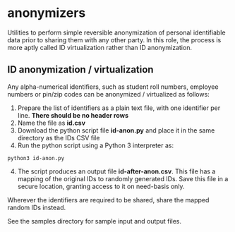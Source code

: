 # anonymizers

Utilities to perform simple reversible anonymization of personal identifiable data prior to sharing them with any other party. In this role, the process is more aptly called ID virtualization rather than ID anonymization.

## ID anonymization / virtualization

Any alpha-numerical identifiers, such as student roll numbers, employee numbers or pin/zip codes can be anonymized / virtualized as follows:

1. Prepare the list of identifiers as a plain text file, with one identifier per line. **There should be no header rows**
2. Name the file as **id.csv** 
3. Download the python script file **id-anon.py** and place it in the same directory as the IDs CSV file 
3. Run the python script using a Python 3 interpreter as:

`python3 id-anon.py`

4. The script produces an output file **id-after-anon.csv**. This file has a mapping of the original IDs to randomly generated IDs. Save this file in a secure location, granting access to it on need-basis only.

Wherever the identifiers are required to be shared, share the mapped random IDs instead.

See the samples directory for sample input and output files.
